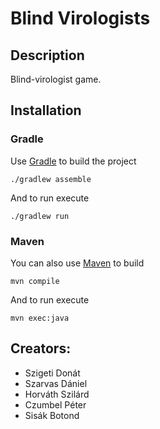 # Blind Virologists
## Description
Blind-virologist game.
## Installation
### Gradle
Use [Gradle](https://gradle.org/) to build the project
```
./gradlew assemble
```
And to run execute
```
./gradlew run
```
### Maven
You can also use [Maven](https://maven.apache.org/) to build
```
mvn compile
```
And to run execute
```
mvn exec:java
```
## Creators:
* Szigeti Donát
* Szarvas Dániel
* Horváth Szilárd
* Czumbel Péter
* Sisák Botond